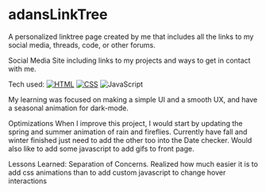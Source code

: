 # adansLinkTree
A personalized linktree page created by me that includes all the links to my social media, threads, code, or other forums. 

Social Media Site including links to my projects and ways to get in contact with me.

Tech used: [![HTML](https://img.shields.io/badge/HTML-E34F26?style=for-the-badge&logo=html5&logoColor=white)](https://github.com/viveroa2291/README.md)
 [![CSS](https://img.shields.io/badge/CSS-1572B6?style=for-the-badge&logo=css3&logoColor=white)](https://github.com/viveroa2291/README.md)
 ![JavaScript](https://img.shields.io/badge/javascript%20-%23323330.svg?&style=for-the-badge&logo=javascript&logoColor=%23F7DF1E)
 
My learning was focused on making a simple UI and a smooth UX, and have a seasonal animation for dark-mode.

Optimizations
When I improve this project, I would start by updating the spring and summer animation of rain and fireflies. Currently have fall and winter finished just need to add the other too into the Date checker. Would also like to add some javascript to add gifs to front page.

Lessons Learned:
Separation of Concerns. Realized how much easier it is to add css animations than to add custom javascript to change hover interactions

